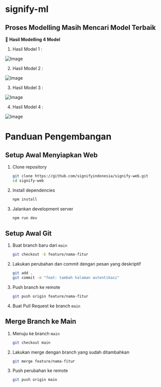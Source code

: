 # signify-ml
## Proses Modelling Masih Mencari Model Terbaik
📌  **Hasil Modelling 4 Model**

1. Hasil Model 1 :

![Image](https://github.com/user-attachments/assets/9d26d3ed-f588-4802-bfb6-f8c3130c9197)

2. Hasil Model 2 :

![Image](https://github.com/user-attachments/assets/16ae1f6b-e15c-42ef-8b12-d331237c0453)

3. Hasil Model 3 :

![Image](https://github.com/user-attachments/assets/ede11f36-e949-4164-aab8-662d8dc59c4b)

4. Hasil Model 4 :
   
![Image](https://github.com/user-attachments/assets/05276014-f88d-4bb4-aaf7-f6e0938f2760)

# Panduan Pengembangan
## Setup Awal Menyiapkan Web
1. Clone repository
   ```bash
   git clone https://github.com/signifyindonesia/signify-web.git
   cd signify-web
   ```
2. Install dependencies
   ```bash
   npm install
   ```
3. Jalankan development server
   ```bash
   npm run dev
   ```

## Setup Awal Git
1. Buat branch baru dari `main`
   ```bash
   git checkout -b feature/nama-fitur
   ```
2. Lakukan perubahan dan commit dengan pesan yang deskriptif
   ```bash
   git add .
   git commit -m "feat: tambah halaman autentikasi"
   ```
3. Push branch ke remote
   ```bash
   git push origin feature/nama-fitur
   ```
4. Buat Pull Request ke branch `main`

## Merge Branch ke Main
1. Menuju ke branch `main`
    ```bash
    git checkout main
    ```
2. Lakukan merge dengan branch yang sudah ditambahkan
    ```bash
    git merge feature/nama-fitur
    ```
3. Push perubahan ke remote
    ```bash
    git push origin main
    ```
